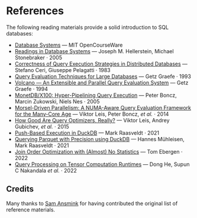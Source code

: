 # References

The following reading materials provide a solid introduction to SQL databases:

- [Database Systems](https://ocw.mit.edu/courses/6-830-database-systems-fall-2010/pages/readings/) — MIT OpenCourseWare
- [Readings in Database Systems](https://mitpress.mit.edu/9780262693141/) — Joseph M. Hellerstein, Michael Stonebraker · 2005
- [Correctness of Query Execution Strategies in Distributed Databases](https://dl.acm.org/doi/pdf/10.1145/319996.320009) — Stefano Ceri, Giuseppe Pelagatti · 1983
- [Query Evaluation Techniques for Large Databases](https://dl.acm.org/doi/pdf/10.1145/152610.152611) — Getz Graefe · 1993
- [Volcano — An Extensible and Parallel Query Evaluation System](https://paperhub.s3.amazonaws.com/dace52a42c07f7f8348b08dc2b186061.pdf) — Getz Graefe · 1994
- [MonetDB/X100: Hyper-Pipelining Query Execution](https://www.researchgate.net/publication/45338800_MonetDBX100_Hyper-Pipelining_Query_Execution) — Peter Boncz, Marcin Zukowski, Niels Nes · 2005
- [Morsel-Driven Parallelism: A NUMA-Aware Query Evaluation Framework for the Many-Core Age](https://dl.acm.org/doi/pdf/10.1145/2588555.2610507) — Viktor Leis, Peter Boncz, *et al.* · 2014
- [How Good Are Query Optimizers, Really?](https://15721.courses.cs.cmu.edu/spring2020/papers/22-costmodels/p204-leis.pdf) — Viktor Leis, Andrey Gubichev, *et al.* · 2015
- [Push-Based Execution in DuckDB](https://www.youtube.com/watch?v=MA0OsvYFGrc) — Mark Raasveldt · 2021
- [Querying Parquet with Precision using DuckDB](https://duckdb.org/2021/06/25/querying-parquet.html) — Hannes Mühleisen, Mark Raasveldt · 2021
- [Join Order Optimization with (Almost) No Statistics](https://homepages.cwi.nl/~boncz/msc/2022-TomEbergen.pdf) — Tom Ebergen · 2022
- [Query Processing on Tensor Computation Runtimes](https://arxiv.org/pdf/2203.01877.pdf) — Dong He, Supun C Nakandala *et al.* · 2022

## Credits
Many thanks to [Sam Ansmink](https://github.com/samansmink) for having contributed the original list of reference materials.
